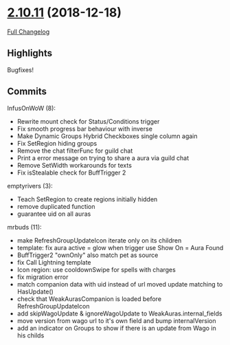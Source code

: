 # [2.10.11](https://github.com/WeakAuras/WeakAuras2/tree/2.10.11) (2018-12-18)

[Full Changelog](https://github.com/WeakAuras/WeakAuras2/compare/2.10.10...2.10.11)

## Highlights

 Bugfixes! 

## Commits

InfusOnWoW (8):

- Rewrite mount check for Status/Conditions trigger
- Fix smooth progress bar behaviour with inverse
- Make Dynamic Groups Hybrid Checkboxes single column again
- Fix SetRegion hiding groups
- Remove the chat filterFunc for guild chat
- Print a error message on trying to share a aura via guild chat
- Remove SetWidth workarounds for texts
- Fix isStealable check for BuffTrigger 2

emptyrivers (3):

- Teach SetRegion to create regions initially hidden
- remove duplicated function
- guarantee uid on all auras

mrbuds (11):

- make RefreshGroupUpdateIcon iterate only on its children
- template: fix aura active = glow when trigger use Show On = Aura Found
- BuffTrigger2 "ownOnly" also match pet as source
- fix Call Lightning template
- Icon region: use cooldownSwipe for spells with charges
- fix migration error
- match companion data with uid instead of url moved update matching to HasUpdate()
- check that WeakAurasCompanion is loaded before RefreshGroupUpdateIcon
- add skipWagoUpdate & ignoreWagoUpdate to WeakAuras.internal_fields
- move version from wago url to it's own field and bump internalVersion
- add an indicator on Groups to show if there is an update from Wago in his childs

